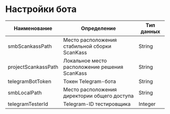 ﻿# Настройки бота

Наименование | Определение | Тип данных
-------------|-------------|------------
smbScankassPath | Место расположения стабильной сборки ScanKass | String
projectScankassPath | Локальное место расположение решения ScanKass | String
telegramBotToken | Токен Telegram-бота | String
smbLocalPath | Место расположения директории общего доступа | String
telegramTesterId | Telegram-ID тестировщика | Integer 